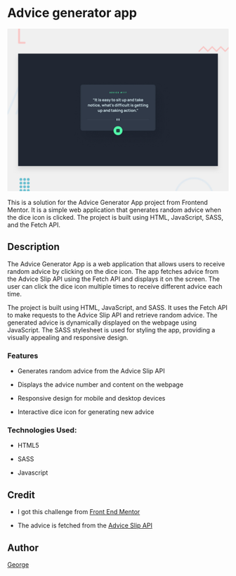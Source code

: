 # Advice generator app

![Advice generator app coding challenge](./design/desktop-preview.jpg)

This is a solution for the Advice Generator App project from Frontend Mentor. It is a simple web application that generates random advice when the dice icon is clicked. The project is built using HTML, JavaScript, SASS, and the Fetch API.

## Description
The Advice Generator App is a web application that allows users to receive random advice by clicking on the dice icon. The app fetches advice from the Advice Slip API using the Fetch API and displays it on the screen. The user can click the dice icon multiple times to receive different advice each time.


The project is built using HTML, JavaScript, and SASS. It uses the Fetch API to make requests to the Advice Slip API and retrieve random advice. The generated advice is dynamically displayed on the webpage using JavaScript. The SASS stylesheet is used for styling the app, providing a visually appealing and responsive design.

### Features
- Generates random advice from the Advice Slip API

- Displays the advice number and content on the webpage

- Responsive design for mobile and desktop devices

- Interactive dice icon for generating new advice

### Technologies Used:
- HTML5

- SASS

- Javascript


## Credit
- I got this challenge from [Front End Mentor](https://www.frontendmentor.io/challenges/)

- The advice is fetched from the [Advice Slip API](https://api.adviceslip.com/)

## Author
[George](https://github.com/Ratified)
